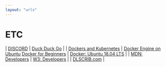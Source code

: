 ```yaml
---
layout: "urls"
---
```



# ETC

| [DISCORD](https://discord.com/) | [Duck Duck Go](https://duckduckgo.com/) |
| [Dockers and Kubernetes](https://www.youtube.com/watch?v=Wf2eSG3owoA) | [Docker Engine on Ubuntu](https://docs.docker.com/engine/install/ubuntu/) [Docker for Beginners](https://docker-curriculum.com/) | [Docker: Ubuntu 18.04 LTS](https://www.howtoforge.com/tutorial/ubuntu-docker/) |
| [MDN: Developers](https://developer.mozilla.org/) | [W3: Developers](https://www.w3schools.com/) |
| [DLSCRIB.com](https://dlscrib.com/) | 

